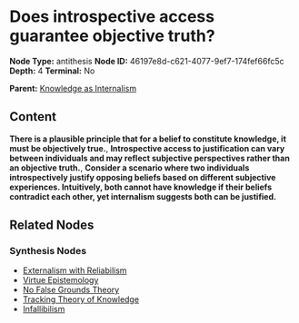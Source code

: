 # Does introspective access guarantee objective truth?

**Node Type:** antithesis
**Node ID:** 46197e8d-c621-4077-9ef7-174fef66fc5c
**Depth:** 4
**Terminal:** No

**Parent:** [Knowledge as Internalism](knowledge-as-internalism-synthesis-df938f28-a502-47e6-8439-c23c50889713.md)

## Content

**There is a plausible principle that for a belief to constitute knowledge, it must be objectively true.**, **Introspective access to justification can vary between individuals and may reflect subjective perspectives rather than an objective truth.**, **Consider a scenario where two individuals introspectively justify opposing beliefs based on different subjective experiences. Intuitively, both cannot have knowledge if their beliefs contradict each other, yet internalism suggests both can be justified.**

## Related Nodes

### Synthesis Nodes

- [Externalism with Reliabilism](externalism-with-reliabilism-synthesis-ae083b4f-eb5e-4520-bd94-80c3d8c8ca7a.md)
- [Virtue Epistemology](virtue-epistemology-synthesis-5f749510-6b8c-4a84-9eb6-2751072283f9.md)
- [No False Grounds Theory](no-false-grounds-theory-synthesis-82776b7e-7e61-4832-abc6-c513188bbadc.md)
- [Tracking Theory of Knowledge](tracking-theory-of-knowledge-synthesis-fcdc7eff-7d55-46fb-9b16-731699e5c8a1.md)
- [Infallibilism](infallibilism-synthesis-e54d2c04-89d1-4e86-92d7-8172c0a90019.md)
